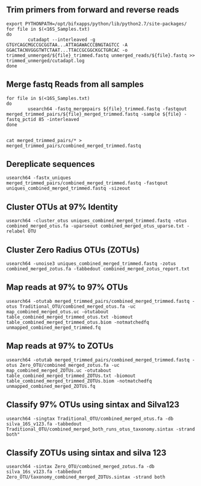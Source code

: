 
## Trim primers from forward and reverse reads
```
export PYTHONPATH=/opt/bifxapps/python/lib/python2.7/site-packages/
for file in $(<16S_Samples.txt)
do
        cutadapt --interleaved -g GTGYCAGCMGCCGCGGTAA...ATTAGAWACCCBNGTAGTCC -A GGACTACNVGGGTWTCTAAT...TTACCGCGGCKGCTGRCAC -o trimmed_unmerged/${file}_trimmed.fastq unmerged_reads/${file}.fastq >> trimmed_unmerged/cutadapt.log 
done
```

## Merge fastq Reads from all samples
```
for file in $(<16S_Samples.txt)
do
        usearch64 -fastq_mergepairs ${file}_trimmed.fastq -fastqout merged_trimmed_pairs/${file}_merged_trimmed.fastq -sample ${file} -fastq_pctid 85 -interleaved
done


cat merged_trimmed_pairs/* > merged_trimmed_pairs/combined_merged_trimmed.fastq
```

## Dereplicate sequences
```
usearch64 -fastx_uniques merged_trimmed_pairs/combined_merged_trimmed.fastq -fastqout uniques_combined_merged_trimmed.fastq -sizeout
```

## Cluster OTUs at 97% Identity
```
usearch64 -cluster_otus uniques_combined_merged_trimmed.fastq -otus combined_merged_otus.fa -uparseout combined_merged_otus_uparse.txt -relabel OTU
```

## Cluster Zero Radius OTUs (ZOTUs)
```
usearch64 -unoise3 uniques_combined_merged_trimmed.fastq -zotus combined_merged_zotus.fa -tabbedout combined_merged_zotus_report.txt
```
## Map reads at 97% to 97% OTUs
```
usearch64 -otutab merged_trimmed_pairs/combined_merged_trimmed.fastq -otus Traditional_OTU/combined_merged_otus.fa -uc map_combined_merged_otus.uc -otutabout table_combined_merged_trimmed_otus.txt -biomout table_combined_merged_trimmed_otus.biom -notmatchedfq unmapped_combined_merged_trimmed.fq
```
## Map reads at 97% to ZOTUs
```
usearch64 -otutab merged_trimmed_pairs/combined_merged_trimmed.fastq -otus Zero_OTU/combined_merged_zotus.fa -uc map_combined_merged_ZOTUs.uc -otutabout table_combined_merged_trimmed_ZOTUs.txt -biomout table_combined_merged_trimmed_ZOTUs.biom -notmatchedfq unmapped_combined_merged_ZOTUs.fq
```

## Classify 97% OTUs using sintax and Silva123
```
usearch64 -singtax Traditional_OTU/combined_merged_otus.fa -db silva_16S_v123.fa -tabbedout Traditional_OTU/combined_merged_both_runs_otus_taxonomy.sintax -strand both"
```
## Classify ZOTUs using sintax and silva 123
```
usearch64 -sintax Zero_OTU/combined_merged_zotus.fa -db silva_16s_v123.fa -tabbedout Zero_OTU/taxonomy_combined_merged_ZOTUs.sintax -strand both
```

